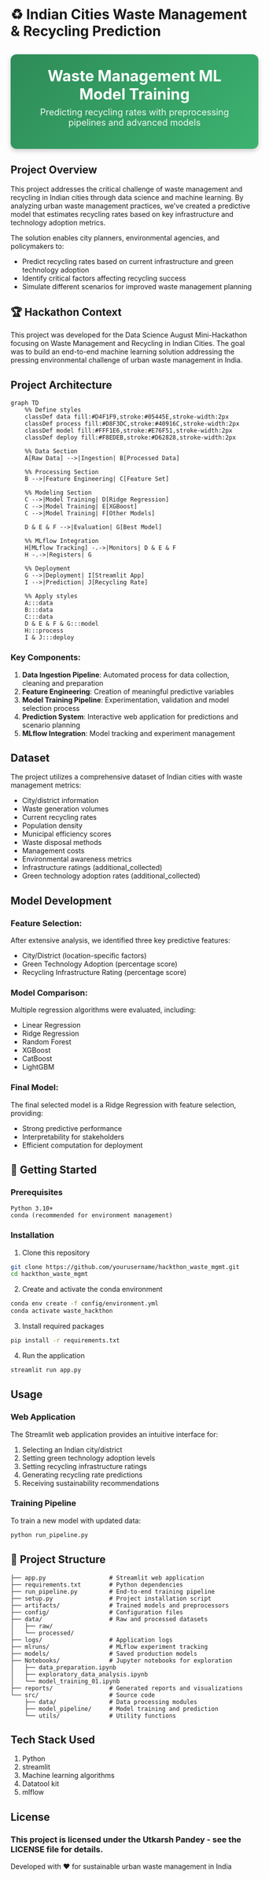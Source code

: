 # ♻️ Indian Cities Waste Management & Recycling Prediction

<div style="
  text-align: center; 
  color: white; 
  background: linear-gradient(135deg, #2e8b57, #3cb371); 
  padding: 25px; 
  border-radius: 12px;
  box-shadow: 0 4px 10px rgba(0,0,0,0.2);
  max-width: 600px;
  margin: 30px auto;
">
  <h1 style="margin: 0; font-size: 2.2em;">Waste Management ML Model Training</h1>
  <p style="font-size: 18px; margin-top: 8px; opacity: 0.95;">
    Predicting recycling rates with preprocessing pipelines and advanced models
  </p>
</div>

## Project Overview

This project addresses the critical challenge of waste management and recycling in Indian cities through data science and machine learning. By analyzing urban waste management practices, we've created a predictive model that estimates recycling rates based on key infrastructure and technology adoption metrics.

The solution enables city planners, environmental agencies, and policymakers to:
- Predict recycling rates based on current infrastructure and green technology adoption
- Identify critical factors affecting recycling success
- Simulate different scenarios for improved waste management planning

## 🏆 Hackathon Context

This project was developed for the Data Science August Mini-Hackathon focusing on Waste Management and Recycling in Indian Cities. The goal was to build an end-to-end machine learning solution addressing the pressing environmental challenge of urban waste management in India.

##  Project Architecture

```mermaid
graph TD
    %% Define styles
    classDef data fill:#D4F1F9,stroke:#05445E,stroke-width:2px
    classDef process fill:#D8F3DC,stroke:#40916C,stroke-width:2px
    classDef model fill:#FFF1E6,stroke:#E76F51,stroke-width:2px
    classDef deploy fill:#F8EDEB,stroke:#D62828,stroke-width:2px

    %% Data Section
    A[Raw Data] -->|Ingestion| B[Processed Data]
    
    %% Processing Section
    B -->|Feature Engineering| C[Feature Set]
    
    %% Modeling Section
    C -->|Model Training| D[Ridge Regression]
    C -->|Model Training| E[XGBoost]
    C -->|Model Training| F[Other Models]
    
    D & E & F -->|Evaluation| G[Best Model]
    
    %% MLflow Integration
    H[MLflow Tracking] -.->|Monitors| D & E & F
    H -.->|Registers| G
    
    %% Deployment
    G -->|Deployment| I[Streamlit App]
    I -->|Prediction| J[Recycling Rate]
    
    %% Apply styles
    A:::data
    B:::data
    C:::data
    D & E & F & G:::model
    H:::process
    I & J:::deploy
```

### Key Components:

1. **Data Ingestion Pipeline**: Automated process for data collection, cleaning and preparation
2. **Feature Engineering**: Creation of meaningful predictive variables
3. **Model Training Pipeline**: Experimentation, validation and model selection process
4. **Prediction System**: Interactive web application for predictions and scenario planning
5. **MLflow Integration**: Model tracking and experiment management

##  Dataset

The project utilizes a comprehensive dataset of Indian cities with waste management metrics:

- City/district information
- Waste generation volumes
- Current recycling rates
- Population density
- Municipal efficiency scores
- Waste disposal methods
- Management costs
- Environmental awareness metrics
- Infrastructure ratings (additional_collected)
- Green technology adoption rates (additional_collected)

##  Model Development

### Feature Selection:
After extensive analysis, we identified three key predictive features:
- City/District (location-specific factors)
- Green Technology Adoption (percentage score)
- Recycling Infrastructure Rating (percentage score)

### Model Comparison:
Multiple regression algorithms were evaluated, including:
- Linear Regression
- Ridge Regression
- Random Forest
- XGBoost
- CatBoost
- LightGBM

### Final Model:
The final selected model is a Ridge Regression with feature selection, providing:
- Strong predictive performance
- Interpretability for stakeholders
- Efficient computation for deployment

## 🚀 Getting Started

### Prerequisites
```
Python 3.10+
conda (recommended for environment management)
```

### Installation

1. Clone this repository
```bash
git clone https://github.com/yourusername/hackthon_waste_mgmt.git
cd hackthon_waste_mgmt
```

2. Create and activate the conda environment
```bash
conda env create -f config/environment.yml
conda activate waste_hackthon
```

3. Install required packages
```bash
pip install -r requirements.txt
```

4. Run the application
```bash
streamlit run app.py
```

##  Usage

### Web Application
The Streamlit web application provides an intuitive interface for:
1. Selecting an Indian city/district
2. Setting green technology adoption levels
3. Setting recycling infrastructure ratings
4. Generating recycling rate predictions
5. Receiving sustainability recommendations



### Training Pipeline
To train a new model with updated data:
```bash
python run_pipeline.py
```

## 📁 Project Structure

```
├── app.py                  # Streamlit web application
├── requirements.txt        # Python dependencies
├── run_pipeline.py         # End-to-end training pipeline
├── setup.py                # Project installation script
├── artifacts/              # Trained models and preprocessors
├── config/                 # Configuration files
├── data/                   # Raw and processed datasets
│   ├── raw/
│   └── processed/
├── logs/                   # Application logs
├── mlruns/                 # MLflow experiment tracking
├── models/                 # Saved production models
├── Notebooks/              # Jupyter notebooks for exploration
│   ├── data_preparation.ipynb
│   ├── exploratory_data_analysis.ipynb
│   └── model_training_01.ipynb
├── reports/                # Generated reports and visualizations
└── src/                    # Source code
    ├── data/               # Data processing modules
    ├── model_pipeline/     # Model training and prediction
    └── utils/              # Utility functions
```

## Tech Stack Used

1. Python
2. streamlit
3. Machine learning algorithms
4. Datatool kit
5. mlflow


##  License

### This project is licensed under the Utkarsh Pandey - see the LICENSE file for details.
Developed with ❤️ for sustainable urban waste management in India
